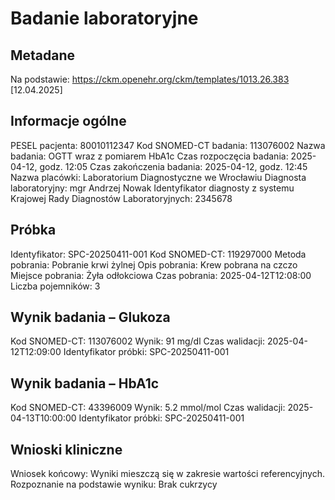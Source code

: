 # Badanie laboratoryjne

## Metadane

Na podstawie: https://ckm.openehr.org/ckm/templates/1013.26.383 [12.04.2025]

## Informacje ogólne

PESEL pacjenta: 80010112347
Kod SNOMED-CT badania: 113076002
Nazwa badania: OGTT wraz z pomiarem HbA1c
Czas rozpoczęcia badania: 2025-04-12, godz. 12:05
Czas zakończenia badania: 2025-04-12, godz. 12:45
Nazwa placówki: Laboratorium Diagnostyczne we Wrocławiu
Diagnosta laboratoryjny: mgr Andrzej Nowak
Identyfikator diagnosty z systemu Krajowej Rady Diagnostów Laboratoryjnych: 2345678

## Próbka

Identyfikator: SPC-20250411-001
Kod SNOMED-CT: 119297000
Metoda pobrania: Pobranie krwi żylnej
Opis pobrania: Krew pobrana na czczo
Miejsce pobrania: Żyła odłokciowa
Czas pobrania: 2025-04-12T12:08:00
Liczba pojemników: 3

## Wynik badania – Glukoza

Kod SNOMED-CT: 113076002
Wynik: 91 mg/dl
Czas walidacji: 2025-04-12T12:09:00
Identyfikator próbki: SPC-20250411-001

## Wynik badania – HbA1c

Kod SNOMED-CT: 43396009
Wynik: 5.2 mmol/mol
Czas walidacji: 2025-04-13T10:00:00
Identyfikator próbki: SPC-20250411-001

## Wnioski kliniczne

Wniosek końcowy: Wyniki mieszczą się w zakresie wartości referencyjnych.
Rozpoznanie na podstawie wyniku: Brak cukrzycy